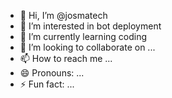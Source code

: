 - 👋 Hi, I’m @josmatech
- 👀 I’m interested in bot deployment
- 🌱 I’m currently learning coding
- 💞️ I’m looking to collaborate on ...
- 📫 How to reach me ...
- 😄 Pronouns: ...
- ⚡ Fun fact: ...

<!---
josmatech/josmatech is a ✨ special ✨ repository because its `README.md` (this file) appears on your GitHub profile.
You can click the Preview link to take a look at your changes.
--->
